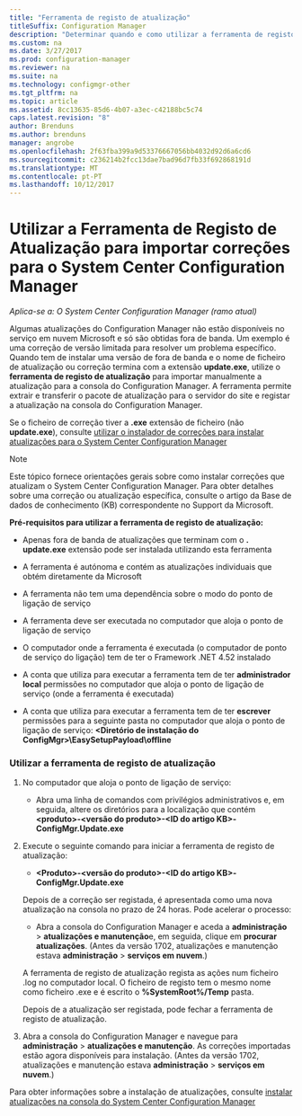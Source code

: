 ```yaml
---
title: "Ferramenta de registo de atualização"
titleSuffix: Configuration Manager
description: "Determinar quando e como utilizar a ferramenta de registo de atualização para importar manualmente uma atualização para a consola do Configuration Manager."
ms.custom: na
ms.date: 3/27/2017
ms.prod: configuration-manager
ms.reviewer: na
ms.suite: na
ms.technology: configmgr-other
ms.tgt_pltfrm: na
ms.topic: article
ms.assetid: 8cc13635-85d6-4b07-a3ec-c42188bc5c74
caps.latest.revision: "8"
author: Brenduns
ms.author: brenduns
manager: angrobe
ms.openlocfilehash: 2f63fba399a9d53376667056bb4032d92d6a6cd6
ms.sourcegitcommit: c236214b2fcc13dae7bad96d7fb33f692868191d
ms.translationtype: MT
ms.contentlocale: pt-PT
ms.lasthandoff: 10/12/2017
---
```

# <a name="use-the-update-registration-tool-to-import-hotfixes-to-system-center-configuration-manager"></a>Utilizar a Ferramenta de Registo de Atualização para importar correções para o System Center Configuration Manager

*Aplica-se a: O System Center Configuration Manager (ramo atual)*

Algumas atualizações do Configuration Manager não estão disponíveis no serviço em nuvem Microsoft e só são obtidas fora de banda. Um exemplo é uma correção de versão limitada para resolver um problema específico.   
Quando tem de instalar uma versão de fora de banda e o nome de ficheiro de atualização ou correção termina com a extensão **update.exe**, utilize o **ferramenta de registo de atualização** para importar manualmente a atualização para a consola do Configuration Manager. A ferramenta permite extrair e transferir o pacote de atualização para o servidor do site e registar a atualização na consola do Configuration Manager.  

 Se o ficheiro de correção tiver a **.exe** extensão de ficheiro (não **update.exe**), consulte [utilizar o instalador de correções para instalar atualizações para o System Center Configuration Manager](../../../core/servers/manage/use-the-hotfix-installer-to-install-updates.md)  

> [!NOTE]  
>  Este tópico fornece orientações gerais sobre como instalar correções que atualizam o System Center Configuration Manager. Para obter detalhes sobre uma correção ou atualização específica, consulte o artigo da Base de dados de conhecimento (KB) correspondente no Support da Microsoft.  

 **Pré-requisitos para utilizar a ferramenta de registo de atualização:**  

-   Apenas fora de banda de atualizações que terminam com o **. update.exe** extensão pode ser instalada utilizando esta ferramenta  

-   A ferramenta é autónoma e contém as atualizações individuais que obtém diretamente da Microsoft  

-   A ferramenta não tem uma dependência sobre o modo do ponto de ligação de serviço  

-   A ferramenta deve ser executada no computador que aloja o ponto de ligação de serviço  

-   O computador onde a ferramenta é executada (o computador de ponto de serviço do ligação) tem de ter o Framework .NET 4.52 instalado  

-   A conta que utiliza para executar a ferramenta tem de ter **administrador local** permissões no computador que aloja o ponto de ligação de serviço (onde a ferramenta é executada)  

-   A conta que utiliza para executar a ferramenta tem de ter **escrever** permissões para a seguinte pasta no computador que aloja o ponto de ligação de serviço:  **&lt;Diretório de instalação do ConfigMgr\>\EasySetupPayload\offline**  

### <a name="to-use-the-update-registration-tool"></a>Utilizar a ferramenta de registo de atualização  

1.  No computador que aloja o ponto de ligação de serviço:  

    -   Abra uma linha de comandos com privilégios administrativos e, em seguida, altere os diretórios para a localização que contém  **&lt;produto\>-&lt;versão do produto\>-&lt;ID do artigo KB\>-ConfigMgr.Update.exe**  

2.  Execute o seguinte comando para iniciar a ferramenta de registo de atualização:  

    -   **&lt;Produto\>-&lt;versão do produto\>-&lt;ID do artigo KB\>-ConfigMgr.Update.exe**  

    Depois de a correção ser registada, é apresentada como uma nova atualização na consola no prazo de 24 horas.  Pode acelerar o processo:

    - Abra a consola do Configuration Manager e aceda a **administração** > **atualizações e manutenção**e, em seguida, clique em **procurar atualizações**. (Antes da versão 1702, atualizações e manutenção estava **administração** > **serviços em nuvem**.) 

    A ferramenta de registo de atualização regista as ações num ficheiro .log no computador local. O ficheiro de registo tem o mesmo nome como ficheiro .exe e é escrito o **%SystemRoot%/Temp** pasta.  

     Depois de a atualização ser registada, pode fechar a ferramenta de registo de atualização.  

3.  Abra a consola do Configuration Manager e navegue para **administração** > **atualizações e manutenção**. As correções importadas estão agora disponíveis para instalação. (Antes da versão 1702, atualizações e manutenção estava **administração** > **serviços em nuvem**.)

 Para obter informações sobre a instalação de atualizações, consulte [instalar atualizações na consola do System Center Configuration Manager](../../../core/servers/manage/install-in-console-updates.md)  
